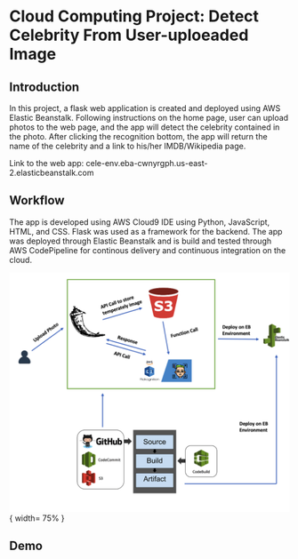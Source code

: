 # Cloud Computing Project: Detect Celebrity From User-uploeaded Image

## Introduction

In this project, a flask web application is created and deployed using AWS Elastic Beanstalk. Following instructions on the home page, user can upload photos to the web page, and the app will detect the celebrity contained in the photo. After clicking the recognition bottom, the app will return the name of the celebrity and a link to his/her IMDB/Wikipedia page.

Link to the web app: cele-env.eba-cwnyrgph.us-east-2.elasticbeanstalk.com 

## Workflow

The app is developed using AWS Cloud9 IDE using Python, JavaScript, HTML, and CSS. Flask was used as a framework for the backend. The app was deployed through Elastic Beanstalk and is build and tested through AWS CodePipeline for continous delivery and continuous integration on the cloud.

![Workflow](workflow.png){ width= 75% }

## Demo

